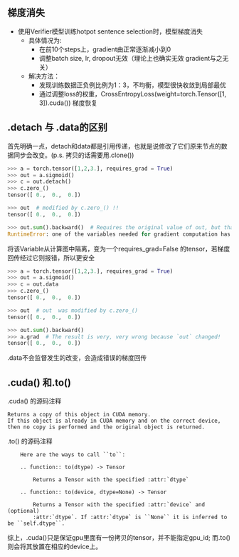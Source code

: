 ## 梯度消失
- 使用Verifier模型训练hotpot sentence selection时，模型梯度消失
  - 具体情况为:
    - 在前10个steps上，gradient由正常逐渐减小到0
    - 调整batch size, lr, dropout无效（理论上也确实无效 gradient与之无关）
  - 解决方法：
    - 发现训练数据正负例比例为1：3，不均衡，模型很快收敛到局部最优
    - 通过调整loss的权重，CrossEntropyLoss(weight=torch.Tensor([1, 3]).cuda()) 梯度恢复

## .detach 与 .data的区别
首先明确一点，detach和data都是引用传递，也就是说修改了它们原来节点的数据同步会改变。(p.s. 拷贝的话需要用.clone())
```python
>>> a = torch.tensor([1,2,3.], requires_grad = True)
>>> out = a.sigmoid()
>>> c = out.detach()
>>> c.zero_()  
tensor([ 0.,  0.,  0.])

>>> out  # modified by c.zero_() !!
tensor([ 0.,  0.,  0.])

>>> out.sum().backward()  # Requires the original value of out, but that was overwritten by c.zero_()
RuntimeError: one of the variables needed for gradient computation has been modified by an inplace operation
```
将该Variable从计算图中隔离，变为一个requires_grad=False 的tensor，若梯度回传经过它则报错，所以更安全

```python
>>> a = torch.tensor([1,2,3.], requires_grad = True)
>>> out = a.sigmoid()
>>> c = out.data
>>> c.zero_()
tensor([ 0.,  0.,  0.])

>>> out  # out  was modified by c.zero_()
tensor([ 0.,  0.,  0.])

>>> out.sum().backward()
>>> a.grad  # The result is very, very wrong because `out` changed!
tensor([ 0.,  0.,  0.])
```
.data不会监督发生的改变，会造成错误的梯度回传

## .cuda() 和.to()
.cuda() 的源码注释  

    Returns a copy of this object in CUDA memory. 
    If this object is already in CUDA memory and on the correct device, then no copy is performed and the original object is returned.

.to() 的源码注释

        Here are the ways to call ``to``:
        
        .. function:: to(dtype) -> Tensor
        
            Returns a Tensor with the specified :attr:`dtype`
        
        .. function:: to(device, dtype=None) -> Tensor
        
            Returns a Tensor with the specified :attr:`device` and (optional)
            :attr:`dtype`. If :attr:`dtype` is ``None`` it is inferred to be ``self.dtype``.

综上，.cuda()只是保证gpu里面有一份拷贝的tensor，并不能指定gpu_id; 而.to()则会将其放置在相应的device上。
